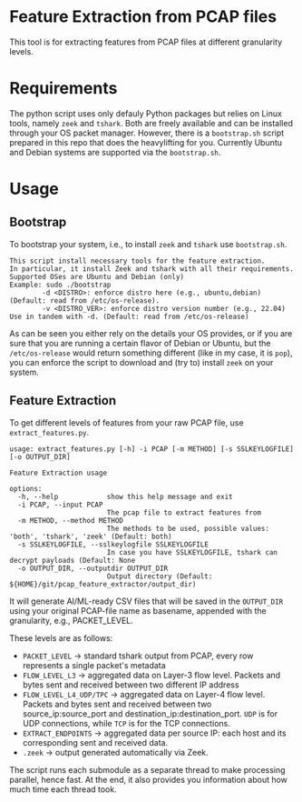 # Feature Extraction from PCAP files
This tool is for extracting features from PCAP files at different granularity levels.

# Requirements
The python script uses only defauly Python packages but relies on Linux tools,
namely `zeek` and `tshark`.
Both are freely available and can be installed through your OS packet manager.
However, there is a `bootstrap.sh` script prepared in this repo that does the 
heavylifting for you. Currently Ubuntu and Debian systems are supported via the
`bootstrap.sh`.

# Usage
## Bootstrap
To bootstrap your system, i.e., to install `zeek` and `tshark` use `bootstrap.sh`.
```
This script install necessary tools for the feature extraction. 
In particular, it install Zeek and tshark with all their requirements. 
Supported OSes are Ubuntu and Debian (only)
Example: sudo ./bootstrap 
        -d <DISTRO>: enforce distro here (e.g., ubuntu,debian) (Default: read from /etc/os-release).
        -v <DISTRO_VER>: enforce distro version number (e.g., 22.04) Use in tandem with -d. (Default: read from /etc/os-release)
```
As can be seen you either rely on the details your OS provides, or if you are sure that
you are running a certain flavor of Debian or Ubuntu, but the `/etc/os-release` would return
something different (like in my case, it is `pop`), you can enforce the script to download
and (try to) install `zeek` on your system.

## Feature Extraction
To get different levels of features from your raw PCAP file, use `extract_features.py`.
```
usage: extract_features.py [-h] -i PCAP [-m METHOD] [-s SSLKEYLOGFILE] [-o OUTPUT_DIR]

Feature Extraction usage

options:
  -h, --help            show this help message and exit
  -i PCAP, --input PCAP
                        The pcap file to extract features from
  -m METHOD, --method METHOD
                        The methods to be used, possible values: 'both', 'tshark', 'zeek' (Default: both)
  -s SSLKEYLOGFILE, --sslkeylogfile SSLKEYLOGFILE
                        In case you have SSLKEYLOGFILE, tshark can decrypt payloads (Default: None
  -o OUTPUT_DIR, --outputdir OUTPUT_DIR
                        Output directory (Default: ${HOME}/git/pcap_feature_extractor/output_dir)
```

It will generate AI/ML-ready CSV files that will be saved in the `OUTPUT_DIR` using your original PCAP-file name as basename, appended with the granularity, e.g., PACKET_LEVEL.

These levels are as follows:
 - `PACKET_LEVEL` -> standard tshark output from PCAP, every row represents a single packet's metadata
 - `FLOW_LEVEL_L3` -> aggregated data on Layer-3 flow level. Packets and bytes sent and received between two different IP address
 - `FLOW_LEVEL_L4_UDP/TPC` -> aggregated data on Layer-4 flow level. Packets and bytes sent and received between two source_ip:source_port and destination_ip:destination_port. `UDP` is for UDP connections, while `TCP` is for the TCP connections.
 - `EXTRACT_ENDPOINTS` -> aggregated data per source IP: each host and its corresponding sent and received data.
 - `.zeek` -> output generated automatically via Zeek.

 The script runs each submodule as a separate thread to make processing parallel, hence fast.
 At the end, it also provides you information about how much time each thread took.

 
